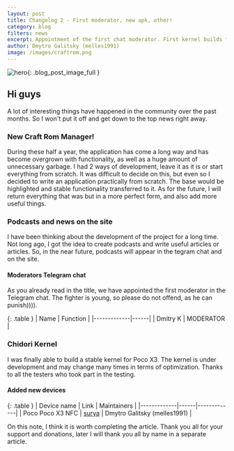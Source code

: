 ```yaml
---
layout: post
title: Changelog 2 - First moderator, new apk, other!
category: blog
filters: news
excerpt: Appointment of the first chat moderator. First kernel builds for Poco x3. New Craft Rom Manger is the official app.
author: Dmytro Galitsky (melles1991)
image: /images/craftrom.png
---
```


![hero]({{site.url}}/{{page.image}}){: .blog_post_image_full }

## Hi guys

A lot of interesting things have happened in the community over the past months. So I won't put it off and get down to the top news right away.

### New Craft Rom Manager!

During these half a year, the application has come a long way and has become overgrown with functionality, as well as a huge amount of unnecessary garbage. I had 2 ways of development, leave it as it is or start everything from scratch. 
It was difficult to decide on this, but even so I decided to write an application practically from scratch. The base would be highlighted and stable functionality transferred to it.
As for the future, I will return everything that was but in a more perfect form, and also add more useful things.

### Podcasts and news on the site

I have been thinking about the development of the project for a long time. Not long ago, I got the idea to create podcasts and write useful articles or articles. So, in the near future, podcasts will appear in the tegram chat and on the site.

#### Moderators Telegram chat

As you already read in the title, we have appointed the first moderator in the Telegram chat. The fighter is young, so please do not offend, as he can punish)))).

{: .table }
| Name | Function |
|-------------|------|
| Dmitry K | MODERATOR |

### Chidori Kernel

I was finally able to build a stable kernel for Poco X3. The kernel is under development and may change many times in terms of optimization. Thanks to all the testers who took part in the testing.

#### Added new devices

{: .table }
| Device name | Link | Maintainers |
|-------------|------|-------------|
| Poco Poco X3 NFC | [surya]({{site.url}}/devices/surya/) | Dmytro Galitsky (melles1991) |

On this note, I think it is worth completing the article. Thank you all for your support and donations, later I will thank you all by name in a separate article.